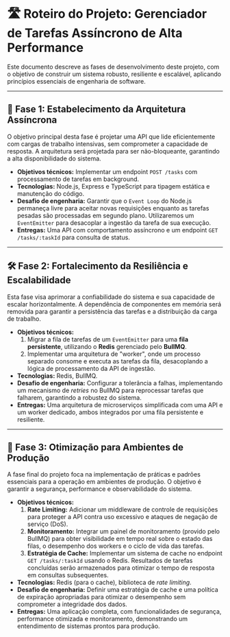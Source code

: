 # 🛣️ Roteiro do Projeto: Gerenciador de Tarefas Assíncrono de Alta Performance

Este documento descreve as fases de desenvolvimento deste projeto, com o objetivo de construir um sistema robusto, resiliente e escalável, aplicando princípios essenciais de engenharia de software.

---

## 🎯 **Fase 1: Estabelecimento da Arquitetura Assíncrona**

O objetivo principal desta fase é projetar uma API que lide eficientemente com cargas de trabalho intensivas, sem comprometer a capacidade de resposta. A arquitetura será projetada para ser não-bloqueante, garantindo a alta disponibilidade do sistema.

- **Objetivos técnicos:** Implementar um endpoint `POST /tasks` com processamento de tarefas em background.
- **Tecnologias:** Node.js, Express e TypeScript para tipagem estática e manutenção do código.
- **Desafio de engenharia:** Garantir que o `Event Loop` do Node.js permaneça livre para aceitar novas requisições enquanto as tarefas pesadas são processadas em segundo plano. Utilizaremos um `EventEmitter` para desacoplar a ingestão da tarefa de sua execução.
- **Entregas:** Uma API com comportamento assíncrono e um endpoint `GET /tasks/:taskId` para consulta de status.

---

## 🛠️ **Fase 2: Fortalecimento da Resiliência e Escalabilidade**

Esta fase visa aprimorar a confiabilidade do sistema e sua capacidade de escalar horizontalmente. A dependência de componentes em memória será removida para garantir a persistência das tarefas e a distribuição da carga de trabalho.

- **Objetivos técnicos:**
  1.  Migrar a fila de tarefas de um `EventEmitter` para uma **fila persistente**, utilizando o **Redis** gerenciado pelo **BullMQ**.
  2.  Implementar uma arquitetura de "worker", onde um processo separado consome e executa as tarefas da fila, desacoplando a lógica de processamento da API de ingestão.
- **Tecnologias:** Redis, BullMQ.
- **Desafio de engenharia:** Configurar a tolerância a falhas, implementando um mecanismo de _retries_ no BullMQ para reprocessar tarefas que falharem, garantindo a robustez do sistema.
- **Entregas:** Uma arquitetura de microserviços simplificada com uma API e um worker dedicado, ambos integrados por uma fila persistente e resiliente.

---

## 🧠 **Fase 3: Otimização para Ambientes de Produção**

A fase final do projeto foca na implementação de práticas e padrões essenciais para a operação em ambientes de produção. O objetivo é garantir a segurança, performance e observabilidade do sistema.

- **Objetivos técnicos:**
  1.  **Rate Limiting:** Adicionar um middleware de controle de requisições para proteger a API contra uso excessivo e ataques de negação de serviço (DoS).
  2.  **Monitoramento:** Integrar um painel de monitoramento (provido pelo BullMQ) para obter visibilidade em tempo real sobre o estado das filas, o desempenho dos workers e o ciclo de vida das tarefas.
  3.  **Estratégia de Cache:** Implementar um sistema de cache no endpoint `GET /tasks/:taskId` usando o Redis. Resultados de tarefas concluídas serão armazenados para otimizar o tempo de resposta em consultas subsequentes.
- **Tecnologias:** Redis (para o cache), biblioteca de _rate limiting_.
- **Desafio de engenharia:** Definir uma estratégia de cache e uma política de expiração apropriadas para otimizar o desempenho sem comprometer a integridade dos dados.
- **Entregas:** Uma aplicação completa, com funcionalidades de segurança, performance otimizada e monitoramento, demonstrando um entendimento de sistemas prontos para produção.
